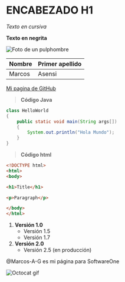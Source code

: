 # ENCABEZADO H1

*Texto en cursiva*

**Texto en negrita**

![Foto de un pulphombre](https://www.juegosyjuguetesonline.es/22998-product_zoom/pulpo-reversible-20-cm-morado-verde.jpg)

| Nombre| Primer apellido|
| ----- | ---- |
| Marcos | Asensi |

[Mi pagina de GitHub](https://github.com/A-G-Marcos)

>**Código Java**
```java
class HelloWorld
{
    public static void main(String args[])
    {
        System.out.println("Hola Mundo");
    }
}
```

>**Código html**
```html
<!DOCTYPE html>
<html>
<body>

<h1>Title</h1>

<p>Paragraph</p>

</body>
</html>
```

1. **Versión 1.0**
   - Versión 1.5
   - Versión 1.7
2. **Versión 2.0**
   - Versión 2.5 (en producción)

@Marcos-A-G es mi página para SoftwareOne

![Octocat gif](https://i.pinimg.com/originals/e0/db/86/e0db8690895407d039b94f75b6244035.gif)
